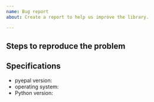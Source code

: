 ```yaml
---
name: Bug report
about: Create a report to help us improve the library.

---
```


## Steps to reproduce the problem

## Specifications

- pyepal version:
- operating system:
- Python version:

